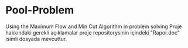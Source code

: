 # Pool-Problem
Using the Maximum Flow and Min Cut Algorithm in problem solving
Proje hakkındaki gerekli açıklamalar proje repositorysinin içindeki "Rapor.doc" isimli dosyada mevcuttur.
